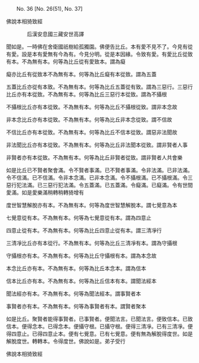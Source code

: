﻿　　No. 36 [No. 26(51), No. 37]

佛說本相猗致經

　　　　后漢安息國三藏安世高譯


聞如是。一時佛在舍衛國祇樹給孤獨園。佛便告比丘。本有愛不見不了。今見有從有愛。設是本有愛無有今為有。今見分明。從是本因緣。令致有愛。有愛比丘從致有本。不為無有本。何等為比丘從有愛致本。謂為癡

癡亦比丘有從致本不為無有本。何等為比丘癡有本從致。謂為五蓋

五蓋比丘亦從有本致。不為無有本。何等為比丘五蓋從有致。謂為三惡行。三惡行比丘亦有本從致。不為無有本。何等為比丘三惡行本從致。謂為不攝根

不攝根比丘亦有本從致。不為無有本。何等為比丘不攝根從致。謂非本念故

非本念比丘亦有本從致。不為無有本。何等為比丘非本念從致。謂不信故

不信比丘亦有本從致。不為無有本。何等為比丘不信本從致。謂惡非法聞故

非法聞比丘亦有本從致。不為無有本。何等為比丘非法聞本從致。謂非賢者人事

非賢者亦有本從致。不為無有本。何等為比丘非賢者從致。謂非賢者人共會樂

如是比丘已不賢者聚會滿。令不賢者事滿。已不賢者事滿。令非法滿。已非法滿。令不信滿。已不信滿。令非本念滿。已非本念滿。令不攝根滿。已不攝根滿。令三惡行犯法滿。已三惡行犯法滿。令五蓋滿。已五蓋滿。令癡滿。已癡滿。令有世間愛滿。如是愛樂滿稍轉稍轉猗增有

度世智慧解脫亦有本。不為無有本。何等為度世智慧解脫本。謂七覺意為本

七覺意從有本。不為無有本。何等為七覺意從有本。謂為四意止

四意止從有本。不為無有本。何等為比丘四意止從有本。謂三清凈行

三清凈比丘亦有本從行。不為無有本。何等為比丘三清凈有本。謂為守攝根

守攝根亦有本。不為無有本。何等為比丘守攝根有本。謂為本念故

本念比丘亦有本。不為無有本。何等為比丘本念本。謂為信本

信本比丘亦有本。不為無有本。何等為比丘信本有本。謂聞法經本

聞法經亦有本。不為無有本。何等為聞法經本。謂事賢者本

事賢者亦有本。不為無有本。何等為事賢者有本。謂賢者聚本

如是比丘。聚賢者能得事賢者。已事賢者。便聞法言。已聞法言。便致信本。已致信本。便得念本。已得念本。便攝守根。已攝守根。便得三清凈。已有三清凈。便得四意止。已得四意止本。便有七覺意。已有七覺意。便有無為解脫得度世。如是解脫度世。轉轉本。令得度世。佛說如是。弟子受行

佛說本相猗致經
